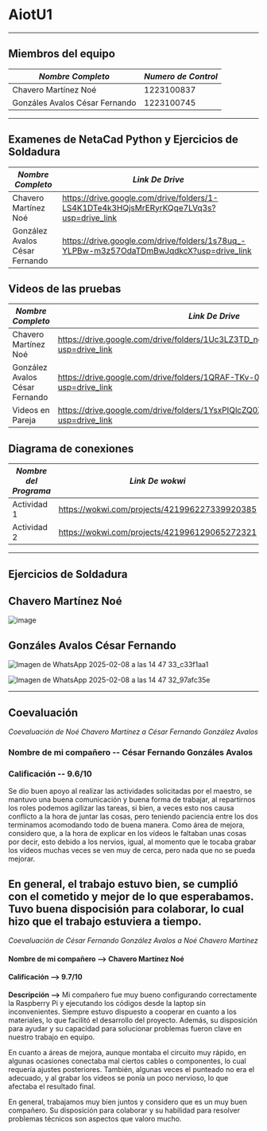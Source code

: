 # AiotU1 #
---

## Miembros del equipo

| *Nombre Completo*| *Numero de Control* |
|-----------------|-------------|
| Chavero Martínez Noé | 1223100837 |
| Gonzáles Avalos César Fernando | 1223100745 |
---
## Examenes de NetaCad Python y Ejercicios de Soldadura

| *Nombre Completo*| *Link De Drive* |
|-----------------|-------------|
| Chavero Martínez Noé | https://drive.google.com/drive/folders/1-LS4K1DTe4k3HQjsMrERyrKQqe7LVq3s?usp=drive_link |
| González Avalos César Fernando | https://drive.google.com/drive/folders/1s78uq_-YLPBw-m3z57OdaTDmBwJqdkcX?usp=drive_link |

## Videos de las pruebas

| *Nombre Completo*| *Link De Drive* |
|-----------------|-------------|
| Chavero Martínez Noé | https://drive.google.com/drive/folders/1Uc3LZ3TD_ngKmMHYyozbrpbPFnYiEm_O?usp=drive_link |
| González Avalos César Fernando | https://drive.google.com/drive/folders/1QRAF-TKv-0cvmg6bu_dlgfsD-XM966PZ?usp=drive_link |
| Videos en Pareja | https://drive.google.com/drive/folders/1YsxPIQlcZQ0XF7bLy8GrkzvuH6S_bV4U?usp=drive_link |

## Diagrama de conexiones
| *Nombre del Programa*| *Link De wokwi* |
|-----------------|-------------|
| Actividad 1 | https://wokwi.com/projects/421996227339920385 |
| Actividad 2 | https://wokwi.com/projects/421996129065272321 |

---
## Ejercicios de Soldadura
## Chavero Martínez Noé
![image](https://github.com/user-attachments/assets/c0617ab7-9787-43e7-9bf7-f2c235e0217d)

## Gonzáles Avalos César Fernando
![Imagen de WhatsApp 2025-02-08 a las 14 47 33_c33f1aa1](https://github.com/user-attachments/assets/6f24e5f1-ef98-495d-b3b7-bf1dab39515c)

![Imagen de WhatsApp 2025-02-08 a las 14 47 32_97afc35e](https://github.com/user-attachments/assets/0f7ea46e-c80a-48a1-854a-0af69a21730c)

---
## Coevaluación 

*Coevaluación de Noé Chavero Martínez a César Fernando González Avalos*
### Nombre de mi compañero -- César Fernando Gonzáles Avalos
### Calificación -- 9.6/10
Se dio buen apoyo al realizar las actividades solicitadas por el maestro, se mantuvo una buena comunicación y buena forma de trabajar, al repartirnos los roles podemos agilizar las tareas, si bien, a veces esto nos causa conflicto a la hora de juntar las cosas, pero teniendo paciencia entre los dos terminamos acomodando todo de buena manera.
Como área de mejora, considero que, a la hora de explicar en los vídeos le faltaban unas cosas por decir, esto debido a los nervios, igual, al momento que le tocaba grabar los vídeos muchas veces se ven muy de cerca, pero nada que no se pueda mejorar.

En general, el trabajo estuvo bien, se cumplió con el cometido y mejor de lo que esperabamos. Tuvo buena dispocisión para colaborar, lo cual hizo que el trabajo estuviera a tiempo.
---
*Coevaluación de César Fernando González Avalos a Noé Chavero Martínez*

#### Nombre de mi compañero --> Chavero Martínez Noé
#### Calificación --> 9.7/10
**Descripción -->** Mi compañero fue muy bueno configurando correctamente la Raspberry Pi y ejecutando los códigos desde la laptop sin inconvenientes. Siempre estuvo dispuesto a cooperar en cuanto a los materiales, lo que facilitó el desarrollo del proyecto. Además, su disposición para ayudar y su capacidad para solucionar problemas fueron clave en nuestro trabajo en equipo.

En cuanto a áreas de mejora, aunque montaba el circuito muy rápido, en algunas ocasiones conectaba mal ciertos cables o componentes, lo cual requería ajustes posteriores. También, algunas veces el punteado no era el adecuado, y al grabar los videos se ponía un poco nervioso, lo que afectaba el resultado final.

En general, trabajamos muy bien juntos y considero que es un muy buen compañero. Su disposición para colaborar y su habilidad para resolver problemas técnicos son aspectos que valoro mucho.


